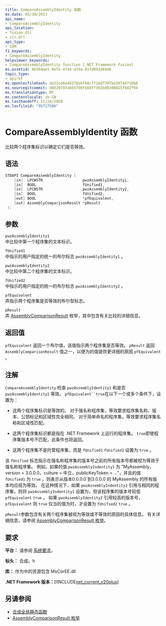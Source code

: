 ```yaml
---
title: CompareAssemblyIdentity 函数
ms.date: 03/30/2017
api_name:
- CompareAssemblyIdentity
api_location:
- fusion.dll
- clr.dll
api_type:
- COM
f1_keywords:
- CompareAssemblyIdentity
helpviewer_keywords:
- CompareAssemblyIdentity function [.NET Framework fusion]
ms.assetid: 8b364ae1-8efa-4744-a7da-81fd093d84d6
topic_type:
- apiref
ms.openlocfilehash: da32ce6a40378a6f88cf71bd7707be2079d71068
ms.sourcegitcommit: d8020797a6657d0fbbdff362b80300815f682f94
ms.translationtype: MT
ms.contentlocale: zh-CN
ms.lasthandoff: 11/24/2020
ms.locfileid: "95717586"
---
```

# <a name="compareassemblyidentity-function"></a>CompareAssemblyIdentity 函数

比较两个程序集标识以确定它们是否等效。  
  
## <a name="syntax"></a>语法  
  
```cpp  
STDAPI CompareAssemblyIdentity (  
    [in]  LPCWSTR                  pwzAssemblyIdentity1,  
    [in]  BOOL                     fUnified1,  
    [in]  LPCWSTR                  pwzAssemblyIdentity2,  
    [in]  BOOL                     fUnified2,  
    [out] BOOL                     *pfEquivalent,  
    [out] AssemblyComparisonResult *pResult  
 );  
```  
  
## <a name="parameters"></a>参数  

 `pwzAssemblyIdentity1`  
 中比较中第一个程序集的文本标识。  
  
 `fUnified1`  
 中指示的用户指定的统一的布尔标志 `pwzAssemblyIdentity1` 。  
  
 `pwzAssemblyIdentity2`  
 中比较中第二个程序集的文本标识。  
  
 `fUnified2`  
 中指示的用户指定的统一的布尔标志 `pwzAssemblyIdentity2` 。  
  
 `pfEquivalent`  
 弄指示两个程序集是否等效的布尔型标志。  
  
 `pResult`  
 弄 [AssemblyComparisonResult](assemblycomparisonresult-enumeration.md) 枚举，其中包含有关比较的详细信息。  
  
## <a name="return-value"></a>返回值  

 `pfEquivalent` 返回一个布尔值，该值指示两个程序集是否等效。 `pResult` 返回 `AssemblyComparisonResult` 值之一，以便为的值提供更详细的原因 `pfEquivalent` 。  
  
## <a name="remarks"></a>注解  

 `CompareAssemblyIdentity` 检查 `pwzAssemblyIdentity1` 和是否 `pwzAssemblyIdentity2` 等效。 `pfEquivalent``true`在以下一个或多个条件下，设置为：  
  
- 这两个程序集标识是等效的。 对于强名称程序集，等效要求程序集名称、版本、公钥标记和区域性完全相同。 对于简单命名的程序集，等效要求程序集名称和区域性匹配。  
  
- 这两个程序集标识都是指在 .NET Framework 上运行的程序集。 `true`即使程序集版本号不匹配，此条件也将返回。  
  
- 这两个程序集不是托管程序集，而是 `fUnified1` `fUnified2` 设置为 `true` 。  
  
 该 `fUnified` 标志指示在强名称程序集的版本号之前的所有版本号都被视为等效于强名称程序集。 例如，如果的值 `pwzAssemblyIndentity1` 为 "MyAssembly，version = 3.0.0.0，culture = 中立，publicKeyToken = ..."，并且的值 `fUnified1` 为 `true` ，则表示从版本0.0.0.0 到3.0.0.0 的 MyAssembly 的所有版本均应视为等效。 在这种情况下，如果 `pwzAssemblyIndentity2` 引用与相同的程序集，则将 `pwzAssemblyIndentity1` 设置为，但该程序集的版本号较低 `pfEquivalent` `true` 。 如果 `pwzAssemblyIdentity2` 引用较高的版本号， `pfEquivalent` 则 `true` 仅当的值为时，才设置为 `fUnified2` `true` 。  
  
 `pResult`参数包含有关两个程序集被视为等效或不等效的原因的具体信息。 有关详细信息，请参阅 [AssemblyComparisonResult 枚举](assemblycomparisonresult-enumeration.md)。  
  
## <a name="requirements"></a>要求  

 **平台：** 请参阅 [系统要求](../../get-started/system-requirements.md)。  
  
 **标头：** 合成。h  
  
 **库：** 作为中的资源包含 MsCorEE.dll  
  
 **.NET Framework 版本：**[!INCLUDE[net_current_v20plus](../../../../includes/net-current-v20plus-md.md)]  
  
## <a name="see-also"></a>另请参阅

- [合成全局静态函数](fusion-global-static-functions.md)
- [AssemblyComparisonResult 枚举](assemblycomparisonresult-enumeration.md)

